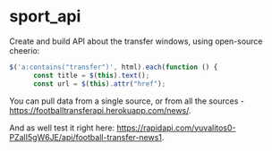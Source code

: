# sport_api

Create and build API about the transfer windows, using open-source cheerio: 
```javascript
$('a:contains("transfer")', html).each(function () {
      const title = $(this).text();
      const url = $(this).attr("href");
```

You can pull data from a single source, or from all the sources - https://footballtransferapi.herokuapp.com/news/.

And as well test it right here: https://rapidapi.com/yuvalitos0-PZalI5gW6JE/api/football-transfer-news1.
